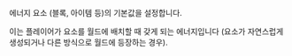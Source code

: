 에너지 요소 (블록, 아이템 등)의 기본값을 설정합니다.

이는 플레이어가 요소를 월드에 배치할 때 갖게 되는 에너지입니다 (요소가 자연스럽게 생성되거나 다른 방식으로 월드에 등장하는 경우).